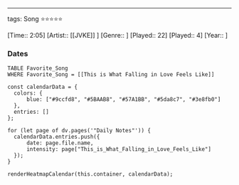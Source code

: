 ---
tags: Song ⭐⭐⭐⭐⭐ 

[Time:: 2:05]
[Artist:: [[JVKE]] ]
[Genre:: ]
[Played:: 22]
[Played:: 4]
[Year:: ]
### Dates
````dataview
TABLE Favorite_Song
WHERE Favorite_Song = [[This is What Falling in Love Feels Like]]
````

  ```dataviewjs
const calendarData = { 
	colors: { 
		blue: ["#9ccfd8", "#5BAAB8", "#57A1BB", "#5da8c7", "#3e8fb0"] 
	}, 
	entries: [] 
}; 

for (let page of dv.pages('"Daily Notes"')) { 
	calendarData.entries.push({ 
		date: page.file.name, 
		intensity: page["This_is_What_Falling_in_Love_Feels_Like"]
	}); 
} 

renderHeatmapCalendar(this.container, calendarData);
```
